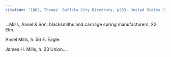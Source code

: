```yaml
---
citation: "1862, Thomas' Buffalo City Directory, p253. United States City and Business Directories, ca. 1749 - ca. 1990, database, familysearch.org."
---
```


…Mills, Ansel & Son, blacksmiths and carriage spring manufacturers, 22 Elm.

Ansel Mills, h. 56 E. Eagle.

James H. Mills, h. 23 Union.…

